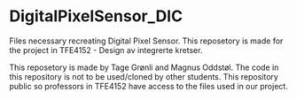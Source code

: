 # DigitalPixelSensor_DIC
Files necessary recreating Digital Pixel Sensor. This reposetory is made for the project in TFE4152 - Design av integrerte kretser. 

This reposetory is made by Tage Grønli and Magnus Oddstøl.
The code in this repository is not to be used/cloned by other students.
This repository public so professors in TFE4152 have access to the files used in our project.
